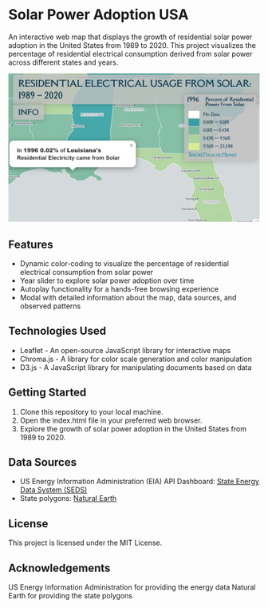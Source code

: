 # Solar Power Adoption USA

An interactive web map that displays the growth of residential solar power adoption in the United States from 1989 to 2020. This project visualizes the percentage of residential electrical consumption derived from solar power across different states and years.

![Screenshot of the Solar Power Adoption USA map](img/solar-power-map-screenshot.png)

## Features

- Dynamic color-coding to visualize the percentage of residential electrical consumption from solar power
- Year slider to explore solar power adoption over time
- Autoplay functionality for a hands-free browsing experience
- Modal with detailed information about the map, data sources, and observed patterns

## Technologies Used

- Leaflet - An open-source JavaScript library for interactive maps
- Chroma.js - A library for color scale generation and color manipulation
- D3.js - A JavaScript library for manipulating documents based on data

## Getting Started

1. Clone this repository to your local machine.
2. Open the index.html file in your preferred web browser.
3. Explore the growth of solar power adoption in the United States from 1989 to 2020.

## Data Sources

- US Energy Information Administration (EIA) API Dashboard: [State Energy Data System (SEDS)](https://www.eia.gov/opendata/browser/seds)
- State polygons: [Natural Earth](https://www.naturalearthdata.com/)

## License

This project is licensed under the MIT License.

## Acknowledgements

US Energy Information Administration for providing the energy data
Natural Earth for providing the state polygons